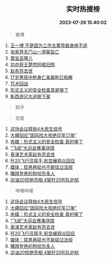 <div align="center"><h2>实时热搜榜</h2><h4>2023-07-26 15:40:02</h4></div>

> 微博  

1. [王一博 不是因为工作太累导致身体不适](https://s.weibo.com/weibo?q=%E7%8E%8B%E4%B8%80%E5%8D%9A%20%E4%B8%8D%E6%98%AF%E5%9B%A0%E4%B8%BA%E5%B7%A5%E4%BD%9C%E5%A4%AA%E7%B4%AF%E5%AF%BC%E8%87%B4%E8%BA%AB%E4%BD%93%E4%B8%8D%E9%80%82&t=31&band_rank=1&Refer=top)<br />
2. [张家界天门山一游客坠亡](https://s.weibo.com/weibo?q=%23%E5%BC%A0%E5%AE%B6%E7%95%8C%E5%A4%A9%E9%97%A8%E5%B1%B1%E4%B8%80%E6%B8%B8%E5%AE%A2%E5%9D%A0%E4%BA%A1%23&t=31&band_rank=2&Refer=top)<br />
3. [蓉宝去哪儿](https://s.weibo.com/weibo?q=%23%E8%93%89%E5%AE%9D%E5%8E%BB%E5%93%AA%E5%84%BF%23&t=31&band_rank=3&Refer=top)<br />
4. [刘亦菲王楚然同框旧照](https://s.weibo.com/weibo?q=%23%E5%88%98%E4%BA%A6%E8%8F%B2%E7%8E%8B%E6%A5%9A%E7%84%B6%E5%90%8C%E6%A1%86%E6%97%A7%E7%85%A7%23&t=31&band_rank=4&Refer=top)<br />
5. [赵有亮去世](https://s.weibo.com/weibo?q=%23%E8%B5%B5%E6%9C%89%E4%BA%AE%E5%8E%BB%E4%B8%96%23&t=31&band_rank=5&Refer=top)<br />
6. [17岁男孩中枪身亡亲属称已和解](https://s.weibo.com/weibo?q=%2317%E5%B2%81%E7%94%B7%E5%AD%A9%E4%B8%AD%E6%9E%AA%E8%BA%AB%E4%BA%A1%E4%BA%B2%E5%B1%9E%E7%A7%B0%E5%B7%B2%E5%92%8C%E8%A7%A3%23&t=31&band_rank=6&Refer=top)<br />
7. [咒术回战](https://s.weibo.com/weibo?q=%E5%92%92%E6%9C%AF%E5%9B%9E%E6%88%98&t=31&band_rank=7&Refer=top)<br />
8. [形式主义的安全检查真是够了](https://s.weibo.com/weibo?q=%23%E5%BD%A2%E5%BC%8F%E4%B8%BB%E4%B9%89%E7%9A%84%E5%AE%89%E5%85%A8%E6%A3%80%E6%9F%A5%E7%9C%9F%E6%98%AF%E5%A4%9F%E4%BA%86%23&t=31&band_rank=8&Refer=top)<br />
9. [新西游记大逃脱下架](https://s.weibo.com/weibo?q=%23%E6%96%B0%E8%A5%BF%E6%B8%B8%E8%AE%B0%E5%A4%A7%E9%80%83%E8%84%B1%E4%B8%8B%E6%9E%B6%23&t=31&band_rank=9&Refer=top)<br />

> 知乎  


> 百度  

1. [这场会议释放4大民生信号](https://www.baidu.com/s?wd=%E8%BF%99%E5%9C%BA%E4%BC%9A%E8%AE%AE%E9%87%8A%E6%94%BE4%E5%A4%A7%E6%B0%91%E7%94%9F%E4%BF%A1%E5%8F%B7&sa=fyb_news&rsv_dl=fyb_news)<br />
2. [大疆回应“因风险大拒绝印军订单”](https://www.baidu.com/s?wd=%E5%A4%A7%E7%96%86%E5%9B%9E%E5%BA%94%E2%80%9C%E5%9B%A0%E9%A3%8E%E9%99%A9%E5%A4%A7%E6%8B%92%E7%BB%9D%E5%8D%B0%E5%86%9B%E8%AE%A2%E5%8D%95%E2%80%9D&sa=fyb_news&rsv_dl=fyb_news)<br />
3. [央媒：形式主义的安全检查 真的够了](https://www.baidu.com/s?wd=%E5%A4%AE%E5%AA%92%EF%BC%9A%E5%BD%A2%E5%BC%8F%E4%B8%BB%E4%B9%89%E7%9A%84%E5%AE%89%E5%85%A8%E6%A3%80%E6%9F%A5+%E7%9C%9F%E7%9A%84%E5%A4%9F%E4%BA%86&sa=fyb_news&rsv_dl=fyb_news)<br />
4. [“飞阅”大运会赛事场馆](https://www.baidu.com/s?wd=%E2%80%9C%E9%A3%9E%E9%98%85%E2%80%9D%E5%A4%A7%E8%BF%90%E4%BC%9A%E8%B5%9B%E4%BA%8B%E5%9C%BA%E9%A6%86&sa=fyb_news&rsv_dl=fyb_news)<br />
5. [表演艺术家赵有亮去世](https://www.baidu.com/s?wd=%E8%A1%A8%E6%BC%94%E8%89%BA%E6%9C%AF%E5%AE%B6%E8%B5%B5%E6%9C%89%E4%BA%AE%E5%8E%BB%E4%B8%96&sa=fyb_news&rsv_dl=fyb_news)<br />
6. [歼20飞行员挥手 航空展观众回应](https://www.baidu.com/s?wd=%E6%AD%BC20%E9%A3%9E%E8%A1%8C%E5%91%98%E6%8C%A5%E6%89%8B+%E8%88%AA%E7%A9%BA%E5%B1%95%E8%A7%82%E4%BC%97%E5%9B%9E%E5%BA%94&sa=fyb_news&rsv_dl=fyb_news)<br />
7. [媒体：猛男再猛也不能猛过法规](https://www.baidu.com/s?wd=%E5%AA%92%E4%BD%93%EF%BC%9A%E7%8C%9B%E7%94%B7%E5%86%8D%E7%8C%9B%E4%B9%9F%E4%B8%8D%E8%83%BD%E7%8C%9B%E8%BF%87%E6%B3%95%E8%A7%84&sa=fyb_news&rsv_dl=fyb_news)<br />
8. [曝拜登养的狗咬伤多人](https://www.baidu.com/s?wd=%E6%9B%9D%E6%8B%9C%E7%99%BB%E5%85%BB%E7%9A%84%E7%8B%97%E5%92%AC%E4%BC%A4%E5%A4%9A%E4%BA%BA&sa=fyb_news&rsv_dl=fyb_news)<br />
9. [运油20惊艳亮相 4架歼20列队护航](https://www.baidu.com/s?wd=%E8%BF%90%E6%B2%B920%E6%83%8A%E8%89%B3%E4%BA%AE%E7%9B%B8+4%E6%9E%B6%E6%AD%BC20%E5%88%97%E9%98%9F%E6%8A%A4%E8%88%AA&sa=fyb_news&rsv_dl=fyb_news)<br />

> 哔哩哔哩  

1. [这场会议释放4大民生信号](https://www.baidu.com/s?wd=%E8%BF%99%E5%9C%BA%E4%BC%9A%E8%AE%AE%E9%87%8A%E6%94%BE4%E5%A4%A7%E6%B0%91%E7%94%9F%E4%BF%A1%E5%8F%B7&sa=fyb_news&rsv_dl=fyb_news)<br />
2. [大疆回应“因风险大拒绝印军订单”](https://www.baidu.com/s?wd=%E5%A4%A7%E7%96%86%E5%9B%9E%E5%BA%94%E2%80%9C%E5%9B%A0%E9%A3%8E%E9%99%A9%E5%A4%A7%E6%8B%92%E7%BB%9D%E5%8D%B0%E5%86%9B%E8%AE%A2%E5%8D%95%E2%80%9D&sa=fyb_news&rsv_dl=fyb_news)<br />
3. [央媒：形式主义的安全检查 真的够了](https://www.baidu.com/s?wd=%E5%A4%AE%E5%AA%92%EF%BC%9A%E5%BD%A2%E5%BC%8F%E4%B8%BB%E4%B9%89%E7%9A%84%E5%AE%89%E5%85%A8%E6%A3%80%E6%9F%A5+%E7%9C%9F%E7%9A%84%E5%A4%9F%E4%BA%86&sa=fyb_news&rsv_dl=fyb_news)<br />
4. [“飞阅”大运会赛事场馆](https://www.baidu.com/s?wd=%E2%80%9C%E9%A3%9E%E9%98%85%E2%80%9D%E5%A4%A7%E8%BF%90%E4%BC%9A%E8%B5%9B%E4%BA%8B%E5%9C%BA%E9%A6%86&sa=fyb_news&rsv_dl=fyb_news)<br />
5. [表演艺术家赵有亮去世](https://www.baidu.com/s?wd=%E8%A1%A8%E6%BC%94%E8%89%BA%E6%9C%AF%E5%AE%B6%E8%B5%B5%E6%9C%89%E4%BA%AE%E5%8E%BB%E4%B8%96&sa=fyb_news&rsv_dl=fyb_news)<br />
6. [歼20飞行员挥手 航空展观众回应](https://www.baidu.com/s?wd=%E6%AD%BC20%E9%A3%9E%E8%A1%8C%E5%91%98%E6%8C%A5%E6%89%8B+%E8%88%AA%E7%A9%BA%E5%B1%95%E8%A7%82%E4%BC%97%E5%9B%9E%E5%BA%94&sa=fyb_news&rsv_dl=fyb_news)<br />
7. [媒体：猛男再猛也不能猛过法规](https://www.baidu.com/s?wd=%E5%AA%92%E4%BD%93%EF%BC%9A%E7%8C%9B%E7%94%B7%E5%86%8D%E7%8C%9B%E4%B9%9F%E4%B8%8D%E8%83%BD%E7%8C%9B%E8%BF%87%E6%B3%95%E8%A7%84&sa=fyb_news&rsv_dl=fyb_news)<br />
8. [曝拜登养的狗咬伤多人](https://www.baidu.com/s?wd=%E6%9B%9D%E6%8B%9C%E7%99%BB%E5%85%BB%E7%9A%84%E7%8B%97%E5%92%AC%E4%BC%A4%E5%A4%9A%E4%BA%BA&sa=fyb_news&rsv_dl=fyb_news)<br />
9. [运油20惊艳亮相 4架歼20列队护航](https://www.baidu.com/s?wd=%E8%BF%90%E6%B2%B920%E6%83%8A%E8%89%B3%E4%BA%AE%E7%9B%B8+4%E6%9E%B6%E6%AD%BC20%E5%88%97%E9%98%9F%E6%8A%A4%E8%88%AA&sa=fyb_news&rsv_dl=fyb_news)<br />
